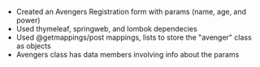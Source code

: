 - Created an Avengers Registration form with params (name, age, and power)
- Used thymeleaf, springweb, and lombok dependecies
- Used @getmappings/post mappings, lists to store the "avenger" class as objects
- Avengers class has data members involving info about the params

